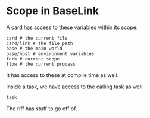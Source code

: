 # Scope in BaseLink

A card has access to these variables within its scope:

```
card # the current file
card/link # the file path
base # the main world
base/host # environment variables
fork # current scope
flow # the current process
```

It has access to these at compile time as well.

Inside a task, we have access to the calling task as well:

```
task
```

The riff has stuff to go off of.
